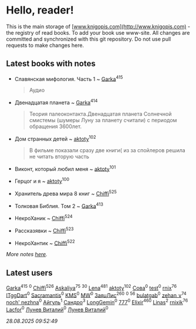 # Hello, reader!
This is the main storage of [www.knigopis.com](http://www.knigopis.com) - the registry of read books.
To add your book use www-site. All changes are committed and synchronized with this git repository.
Do not use pull requests to make changes here.


## Latest books with notes
* Славянская мифология. Часть 1 ~ [Garka](users/115/115753719718250012620-google)<sup>415</sup>
    > Аудио

* Двенадцатая планета ~ [Garka](users/115/115753719718250012620-google)<sup>414</sup>
    > Теория палеоконтакта.Двенадцатая планета Солнечной смистемы (шумеры Луну за планету считали) с периодом обращения 3600лет.

* Дом странных детей ~ [aktoty](users/115/115891840326495240870-google)<sup>102</sup>
    > В фильме показали сразу две книги( из за спойлеров решила не читать вторую часть

* Виконт, который любил меня ~ [aktoty](users/115/115891840326495240870-google)<sup>101</sup>

* Герцог и я ~ [aktoty](users/115/115891840326495240870-google)<sup>100</sup>

* Хранитель древа мира 8 книг ~ [Chiffi](users/105/105831994080785626680-google)<sup>525</sup>

* Толковая Библия. Том 2 ~ [Garka](users/115/115753719718250012620-google)<sup>413</sup>

* НекроХаник ~ [Chiffi](users/105/105831994080785626680-google)<sup>524</sup>

* Рассказявки ~ [Chiffi](users/105/105831994080785626680-google)<sup>523</sup>

* НекроХантик ~ [Chiffi](users/105/105831994080785626680-google)<sup>522</sup>


_More notes [here](latest_books_with_notes.md)._


## Latest users
[Garka](users/115/115753719718250012620-google)<sup>415</sup> 
[](users/112/112499141381613191217-google)<sup>0</sup> 
[Chiffi](users/105/105831994080785626680-google)<sup>526</sup> 
[Askaliya](users/326/326783541-vkontakte)<sup>75</sup> 
[](users/105/105803270930838059244-google)<sup>30</sup> 
[Lena](users/106/106288897753354227117-google)<sup>481</sup> 
[aktoty](users/115/115891840326495240870-google)<sup>102</sup> 
[Сова](users/111/111678706154782248327-google)<sup>0</sup> 
[test](users/tes/test-local)<sup>0</sup> 
[rnix](users/rni/rnix-local)<sup>76</sup> 
[ITggDart](users/109/109028180913620975319-google)<sup>0</sup> 
[Sacramantis](users/102/102752109452258353282-google)<sup>0</sup> 
[KMS](users/116/116225468654936056801-google)<sup>0</sup> 
[MW](users/112/112939273652151342554-google)<sup>0</sup> 
[ЗаяцЛис](users/112/112388384595246311466-google)<sup>260</sup> 
[](users/100/100698173543506909054-google)<sup>0</sup> 
[](users/107/107756383717359753203-google)<sup>56</sup> 
[bulatgab](users/110/110922225860264388705-google)<sup>0</sup> 
[zehan_v](users/174/174598622-vkontakte)<sup>74</sup> 
[noch' nezhna](users/114/114697375851244071129-google)<sup>0</sup> 
[Айгуль](users/110/110628523588337726163-google)<sup>1</sup> 
[Сандро](users/108/108237148933511407715-google)<sup>3</sup> 
[LongGemin](users/115/115529136518387382118-google)<sup>0</sup> 
[777](users/110/110447263603270793076-google)<sup>0</sup> 
[Elixir](users/115/115826717712507836033-google)<sup>460</sup> 
[Linas](users/111/111754056754751183886-google)<sup>2</sup> 
[rnixik](users/116/116191270391964650818-google)<sup>76</sup> 
[Lacfor](users/100/100034469369076891567-google)<sup>0</sup> 
[Лунев Виталий](users/d51/d51d3296763ca6fa-liveid)<sup>0</sup> 
[Лунев Виталий](users/105/105094667890867197709-google)<sup>0</sup> 


_28.08.2025 09:52:49_

